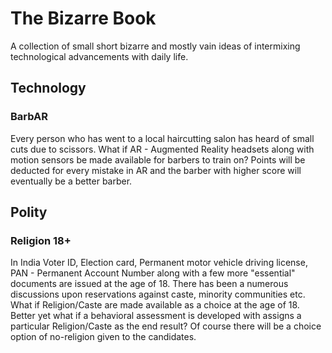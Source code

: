 # The Bizarre Book
A collection of small short bizarre and mostly vain ideas of intermixing technological advancements with daily life.
## Technology
### BarbAR
Every person who has went to a local haircutting salon has heard of small cuts due to scissors. What if AR - Augmented Reality headsets along with motion sensors be made available for barbers to train on? Points will be deducted for every mistake in AR and the barber with higher score will eventually be a better barber.

## Polity
### Religion 18+
In India Voter ID, Election card, Permanent motor vehicle driving license, PAN - Permanent Account Number along with a few more "essential" documents are issued at the age of 18. There has been a numerous discussions upon reservations against caste, minority communities etc. What if Religion/Caste are made available as a choice at the age of 18. Better yet what if a behavioral assessment is developed with assigns a particular Religion/Caste as the end result? Of course there will be a choice option of no-religion given to the candidates.

